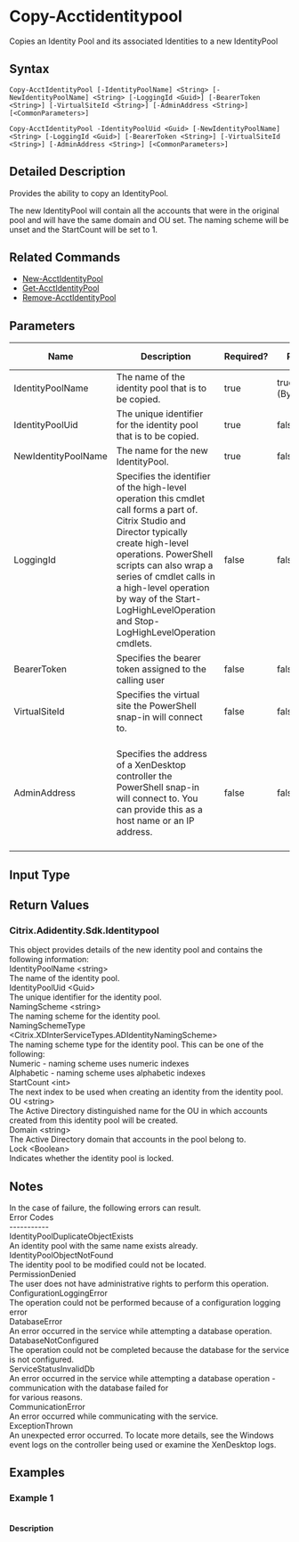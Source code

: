 ﻿
# Copy-Acctidentitypool
Copies an Identity Pool and its associated Identities to a new IdentityPool
## Syntax
```
Copy-AcctIdentityPool [-IdentityPoolName] <String> [-NewIdentityPoolName] <String> [-LoggingId <Guid>] [-BearerToken <String>] [-VirtualSiteId <String>] [-AdminAddress <String>] [<CommonParameters>]

Copy-AcctIdentityPool -IdentityPoolUid <Guid> [-NewIdentityPoolName] <String> [-LoggingId <Guid>] [-BearerToken <String>] [-VirtualSiteId <String>] [-AdminAddress <String>] [<CommonParameters>]
```
## Detailed Description
Provides the ability to copy an IdentityPool.

The new IdentityPool will contain all the accounts that were in the original pool and will have the same domain and OU set. The naming scheme will be unset and the StartCount will be set to 1.


## Related Commands

* [New-AcctIdentityPool](../New-AcctIdentityPool/)
* [Get-AcctIdentityPool](../Get-AcctIdentityPool/)
* [Remove-AcctIdentityPool](../Remove-AcctIdentityPool/)
## Parameters
| Name   | Description | Required? | Pipeline Input | Default Value |
| --- | --- | --- | --- | --- |
| IdentityPoolName | The name of the identity pool that is to be copied. | true | true (ByPropertyName) |  |
| IdentityPoolUid | The unique identifier for the identity pool that is to be copied. | true | false |  |
| NewIdentityPoolName | The name for the new IdentityPool. | true | false |  |
| LoggingId | Specifies the identifier of the high-level operation this cmdlet call forms a part of. Citrix Studio and Director typically create high-level operations. PowerShell scripts can also wrap a series of cmdlet calls in a high-level operation by way of the Start-LogHighLevelOperation and Stop-LogHighLevelOperation cmdlets. | false | false |  |
| BearerToken | Specifies the bearer token assigned to the calling user | false | false |  |
| VirtualSiteId | Specifies the virtual site the PowerShell snap-in will connect to. | false | false |  |
| AdminAddress | Specifies the address of a XenDesktop controller the PowerShell snap-in will connect to. You can provide this as a host name or an IP address. | false | false | Localhost. Once a value is provided by any cmdlet, this value becomes the default. |

## Input Type

### 

## Return Values

### Citrix.Adidentity.Sdk.Identitypool
This object provides details of the new identity pool and contains the following information:<br>          IdentityPoolName &lt;string&gt;<br>          The name of the identity pool.<br>          IdentityPoolUid &lt;Guid&gt;<br>          The unique identifier for the identity pool.<br>          NamingScheme &lt;string&gt;<br>          The naming scheme for the identity pool.<br>          NamingSchemeType &lt;Citrix.XDInterServiceTypes.ADIdentityNamingScheme&gt;<br>          The naming scheme type for the identity pool. This can be one of the following:<br>          Numeric - naming scheme uses numeric indexes<br>          Alphabetic - naming scheme uses alphabetic indexes<br>          StartCount &lt;int&gt;<br>          The next index to be used when creating an identity from the identity pool.<br>          OU &lt;string&gt;<br>          The Active Directory distinguished name for the OU in which accounts created from this identity pool will be created.<br>          Domain &lt;string&gt;<br>          The Active Directory domain that accounts in the pool belong to.<br>          Lock &lt;Boolean&gt;<br>          Indicates whether the identity pool is locked.
## Notes
In the case of failure, the following errors can result.<br>    Error Codes<br>    -----------<br>    IdentityPoolDuplicateObjectExists<br>    An identity pool with the same name exists already.<br>    IdentityPoolObjectNotFound<br>    The identity pool to be modified could not be located.<br>    PermissionDenied<br>    The user does not have administrative rights to perform this operation.<br>    ConfigurationLoggingError<br>    The operation could not be performed because of a configuration logging error<br>    DatabaseError<br>    An error occurred in the service while attempting a database operation.<br>    DatabaseNotConfigured<br>    The operation could not be completed because the database for the service is not configured.<br>    ServiceStatusInvalidDb<br>    An error occurred in the service while attempting a database operation - communication with the database failed for<br>    for various reasons.<br>    CommunicationError<br>    An error occurred while communicating with the service.<br>    ExceptionThrown<br>    An unexpected error occurred.  To locate more details, see the Windows event logs on the controller being used or examine the XenDesktop logs.
## Examples

### Example 1
```

```
#### Description

